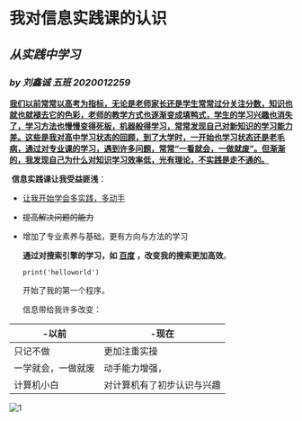 # 我对信息实践课的认识

##                       ***从实践中学习***

###                *by  刘鑫诚  五班 2020012259*

​      <u>**我们以前常常以高考为指标，无论是老师家长还是学生常常过分关注分数，知识也就也就褪去它的色彩，老师的教学方式也逐渐变成填鸭式，学生的学习兴趣也消失了，学习方法也慢慢变得死板，机器般得学习，常常发现自己对新知识的学习能力差。这些是我对高中学习状态的回顾，到了大学时，一开始也学习状态还是老毛病，通过对专业课的学习，遇到许多问题，常常“一看就会，一做就废”。但渐渐的，我发现自己为什么对知识学习效率低，光有理论，不实践是走不通的。**</u>

​     **信息实践课让我受益匪浅**：

+ <u>让我开始学会多实践，多动手</u>

- ~~提高解决问题的能力~~

- 增加了专业素养与基础，更有方向与方法的学习

  **通过对搜索引擎的学习，如 [百度](https://www.baidu.com/) ，改变我的搜索更加高效**。


  `print('helloworld')`

  开始了我的第一个程序。

  信息带给我许多改变：

| -以前              | -现在                      |
| ------------------ | -------------------------- |
| 只记不做           | 更加注重实操               |
| 一学就会，一做就废 | 动手能力增强，             |
| 计算机小白         | 对计算机有了初步认识与兴趣 |

   ![1]("D:\photo\18.jpg")

  
